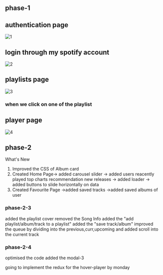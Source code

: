 ## phase-1

## authentication page

![1](https://user-images.githubusercontent.com/110366987/230696525-f75be0fc-5350-41f0-ae87-d97beb42567b.png)

## login through my spotify account

![2](https://user-images.githubusercontent.com/110366987/230696538-424b23f1-66f9-4d50-a244-66e58da51052.png)

## playlists page

![3](https://user-images.githubusercontent.com/110366987/230696545-6310f63d-9180-4384-a771-8518806bc689.png)

### when we click on one of the playlist
## player page

![4](https://user-images.githubusercontent.com/110366987/230696561-bbfba197-ec1e-4bff-a85b-491d827812be.png)

## phase-2
What's New
1) Improved the CSS of Album card
2) Created Home Page-> added carousel slider
                    -> added users reacently played
                             top charts
                             recommendation
                             new releases
                    -> added loader
                    -> added buttons to slide horizontally on data
3) Created Favourite Page ->added saved tracks 
                          ->added saved albums of user
                          


### phase-2-3
added the playlist cover
removed the Song Info
added the "add playlist/album/track to a playlist"
added the "save track/album"
improved the queue by dividing into the previous,curr,upcoming and added scroll into the current track

### phase-2-4
optimised the code
added the modal-3

going to implement the redux for the hover-player by monday

